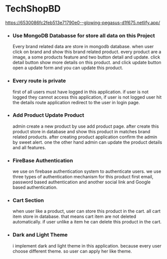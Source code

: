 # TechShopBD

https://6530086fc2feb513e71790e0--glowing-pegasus-d1f675.netlify.app/

- ### **Use MongoDB Databasse for store all data on this Project**

  Every brand related data are store in mongodb database. when user click on brand and show this brand related product. every product are a image, a some products feature and two button detail and update. click detail button show more details on this product. and click update button open a update form and you can update this product.

- ### **Every route is private**

  first of all users must have logged in this application. if user is not logged they cannot access this application, if user is not logged user hit the details route application redirect to the user in login page.

- ### **Add Product Update Product**

  admin create a new product by use add product page. after create this product store in database and show this product in matches brand related products. after creating product application confirm the admin by sweet alert. one the other hand admin can update the product details and all features.

- ### **FireBase Authentication**
  we use on firebase authentication system to authenticate users.
  we use three types of authentication mechanism for this product first email, password based authentication and another social link and Google based authentication.

* ### **Cart Section**

  when user like a product, user can store this product in the cart. all cart item store in database. that means cart item are not deleted automatically. if user unlike a item he can delete this product in the cart.

* ### **Dark and Light Theme**
  i implement dark and light theme in this application. because every user choose different theme. so user can apply her like theme.
